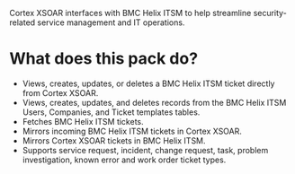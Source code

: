 Cortex XSOAR interfaces with BMC Helix ITSM to help streamline security-related service management and IT operations.

# What does this pack do?
 - Views, creates, updates, or deletes a BMC Helix ITSM ticket directly from Cortex XSOAR.
 - Views, creates, updates, and deletes records from the BMC Helix ITSM Users, Companies, and Ticket templates tables.
 - Fetches BMC Helix ITSM tickets.
 - Mirrors incoming BMC Helix ITSM tickets in Cortex XSOAR.
 - Mirrors Cortex XSOAR tickets in BMC Helix ITSM. 
 - Supports service request, incident, change request, task, problem investigation, known error and work order ticket types.
